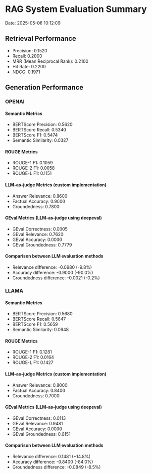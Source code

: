 # RAG System Evaluation Summary
Date: 2025-05-06 10:12:09

## Retrieval Performance
- Precision: 0.1520
- Recall: 0.2000
- MRR (Mean Reciprocal Rank): 0.2100
- Hit Rate: 0.2200
- NDCG: 0.1971

## Generation Performance
### OPENAI
#### Semantic Metrics
- BERTScore Precision: 0.5620
- BERTScore Recall: 0.5340
- BERTScore F1: 0.5474
- Semantic Similarity: 0.0327

#### ROUGE Metrics
- ROUGE-1 F1: 0.1059
- ROUGE-2 F1: 0.0058
- ROUGE-L F1: 0.1151

#### LLM-as-judge Metrics (custom implementation)
- Answer Relevance: 0.8600
- Factual Accuracy: 0.9000
- Groundedness: 0.7800

#### GEval Metrics (LLM-as-judge using deepeval)
- GEval Correctness: 0.0005
- GEval Relevance: 0.7620
- GEval Accuracy: 0.0000
- GEval Groundedness: 0.7779

#### Comparison between LLM evaluation methods
- Relevance difference: -0.0980 (-9.8%)
- Accuracy difference: -0.9000 (-90.0%)
- Groundedness difference: -0.0021 (-0.2%)

### LLAMA
#### Semantic Metrics
- BERTScore Precision: 0.5680
- BERTScore Recall: 0.5647
- BERTScore F1: 0.5659
- Semantic Similarity: 0.0648

#### ROUGE Metrics
- ROUGE-1 F1: 0.1281
- ROUGE-2 F1: 0.0164
- ROUGE-L F1: 0.1427

#### LLM-as-judge Metrics (custom implementation)
- Answer Relevance: 0.8000
- Factual Accuracy: 0.8400
- Groundedness: 0.7000

#### GEval Metrics (LLM-as-judge using deepeval)
- GEval Correctness: 0.0113
- GEval Relevance: 0.9481
- GEval Accuracy: 0.0000
- GEval Groundedness: 0.6151

#### Comparison between LLM evaluation methods
- Relevance difference: 0.1481 (+14.8%)
- Accuracy difference: -0.8400 (-84.0%)
- Groundedness difference: -0.0849 (-8.5%)
